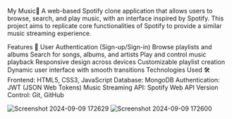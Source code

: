 My Music🎵
A web-based Spotify clone application that allows users to browse, search, and play music, with an interface inspired by Spotify. This project aims to replicate core functionalities of Spotify to provide a similar music streaming experience.

Features 🚀
User Authentication (Sign-up/Sign-in)
Browse playlists and albums
Search for songs, albums, and artists
Play and control music playback
Responsive design across devices
Customizable playlist creation
Dynamic user interface with smooth transitions
Technologies Used 🛠
Frontend: HTML5, CSS3, JavaScript
Database: MongoDB
Authentication: JWT (JSON Web Tokens)
Music Streaming API: Spotify Web API
Version Control: Git, GitHub

![Screenshot 2024-09-09 172629](https://github.com/user-attachments/assets/48013065-7751-43cd-aa80-d739ec9babf0)
![Screenshot 2024-09-09 172600](https://github.com/user-attachments/assets/caff65e6-0640-4ff1-b46b-a783b70a1915)


